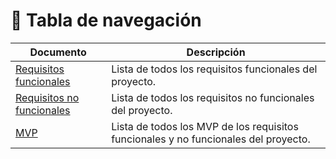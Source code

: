 # 📑 Tabla de navegación

| Documento | Descripción |
|-----------|-------------|
| [Requisitos funcionales](requirements-fn.md) | Lista de todos los requisitos funcionales del proyecto. |
| [Requisitos no funcionales](requirements-nfn.md) | Lista de todos los requisitos no funcionales del proyecto. |
| [MVP](mvp.md) | Lista de todos los MVP de los requisitos funcionales y no funcionales del proyecto. |